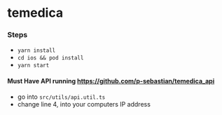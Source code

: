 # temedica

### Steps
* `yarn install`
* `cd ios && pod install`
* `yarn start`

#### Must Have API running https://github.com/p-sebastian/temedica_api

* go into `src/utils/api.util.ts`
* change line 4, into your computers IP address
